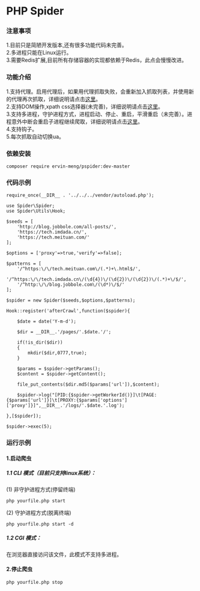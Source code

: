 PHP Spider
===
### 注意事项
1.目前只是简陋开发版本,还有很多功能代码未完善。<br>
2.多进程只能在Linux运行。<br>
3.需要Redis扩展,目前所有存储容器的实现都依赖于Redis，此点会慢慢改进。<br>
### 功能介绍
1.支持代理。启用代理后，如果用代理抓取失败，会重新加入抓取列表，并使用新的代理再次抓取，详细说明请点击[这里](https://github.com/ervin-meng/pspider/blob/master/src/Proxy/README.md)。<br>
2.支持DOM操作,xpath css选择器(未完善)，详细说明请点击[这里](https://github.com/ervin-meng/pspider/blob/master/src/Parsers/README.md)。<br>
3.支持多进程，守护进程方式，进程启动、停止、重启，平滑重启（未完善）。进程意外中断会重启子进程继续爬取，详细说明请点击[这里](https://github.com/ervin-meng/pspider/blob/master/src/Multiprocess/README.md)。<br>
4.支持钩子。<br>
5.每次抓取自动切换ua。
### 依赖安装
```shell
composer require ervin-meng/pspider:dev-master
```

### 代码示例
```shell
require_once(__DIR__ . '../../../vendor/autoload.php');

use Spider\Spider;
use Spider\Utils\Hook;

$seeds = [
    'http://blog.jobbole.com/all-posts/',
    'https://tech.imdada.cn/',
    'https://tech.meituan.com/'
];

$options = ['proxy'=>true,'verify'=>false];

$patterns = [
    '/^https:\/\/tech.meituan.com\/(.*)+\.html$/',
    '/^https:\/\/tech.imdada.cn\/(\d{4})\/(\d{2})\/(\d{2})\/(.*)+\/$/',
    '/^http:\/\/blog.jobbole.com\/(\d*)\/$/'
];

$spider = new Spider($seeds,$options,$patterns);

Hook::register('afterCrawl',function($spider){

    $date = date('Y-m-d');

    $dir = __DIR__.'/pages/'.$date.'/';

    if(!is_dir($dir))
    {
        mkdir($dir,0777,true);
    }

    $params = $spider->getParams();
    $content = $spider->getContent();

    file_put_contents($dir.md5($params['url']),$content);

    $spider->log("[PID:{$spider->getWorkerId()}]\t[PAGE:{$params['url']}]\t[PROXY:{$params['options']['proxy']}]",__DIR__.'/logs/'.$date.'.log');

},[$spider]);

$spider->exec(5); 
```
### 运行示例
#### 1.启动爬虫
##### 1.1 CLI 模式（目前只支持linux系统）：
(1) 非守护进程方式(停留终端)
```shell
php yourfile.php start 
```
(2) 守护进程方式(脱离终端)
```shell
php yourfile.php start -d
```
##### 1.2 CGI 模式：
在浏览器直接访问该文件，此模式不支持多进程。
#### 2.停止爬虫
```shell
php yourfile.php stop
```
